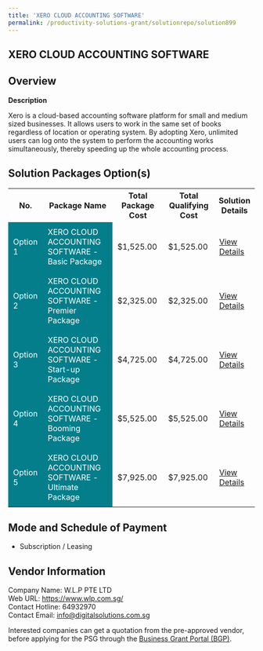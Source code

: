 ```yaml
---
title: 'XERO CLOUD ACCOUNTING SOFTWARE'
permalink: /productivity-solutions-grant/solutionrepo/solution899
---
```


## XERO CLOUD ACCOUNTING SOFTWARE

## Overview

**Description**

Xero is a cloud-based accounting software platform for small and medium sized businesses. It allows users to work in the same set of books regardless of location or operating system.
By adopting Xero, unlimited users can log onto the system to perform the accounting works simultaneously, thereby speeding up the whole accounting process.

## Solution Packages Option(s)

<table>
<tr>
<th><b>No.</b></th>
<th><b>Package Name</b></th>
<th><b>Total Package Cost</b></th>
<th><b>Total Qualifying Cost</b></th>
<th><b>Solution Details</b></th>
</tr>
<tr>
<td style='padding: 10px; background-color: #037E8A; color: #FFFFFF;'>Option 1</td>
<td style='padding: 10px; background-color: #037E8A; color: #FFFFFF;'>XERO CLOUD ACCOUNTING SOFTWARE - Basic Package</td>
<td style='padding: 10px;'>$1,525.00</td>
<td style='padding: 10px;'>$1,525.00</td>
<td style='padding: 10px;'><a href='/images/psg/W.L.P_20220051_Desensitised_Annex_3_Part_1.pdf' target='_blank'>View Details</a></td>
</tr>
<tr>
<td style='padding: 10px; background-color: #037E8A; color: #FFFFFF;'>Option 2</td>
<td style='padding: 10px; background-color: #037E8A; color: #FFFFFF;'>XERO CLOUD ACCOUNTING SOFTWARE - Premier Package</td>
<td style='padding: 10px;'>$2,325.00</td>
<td style='padding: 10px;'>$2,325.00</td>
<td style='padding: 10px;'><a href='/images/psg/W.L.P_20220051_Desensitised_Annex_3_Part_2.pdf' target='_blank'>View Details</a></td>
</tr>
<tr>
<td style='padding: 10px; background-color: #037E8A; color: #FFFFFF;'>Option 3</td>
<td style='padding: 10px; background-color: #037E8A; color: #FFFFFF;'>XERO CLOUD ACCOUNTING SOFTWARE - Start-up Package</td>
<td style='padding: 10px;'>$4,725.00</td>
<td style='padding: 10px;'>$4,725.00</td>
<td style='padding: 10px;'><a href='/images/psg/W.L.P_20220051_Desensitised_Annex_3_Part_3.pdf' target='_blank'>View Details</a></td>
</tr>
<tr>
<td style='padding: 10px; background-color: #037E8A; color: #FFFFFF;'>Option 4</td>
<td style='padding: 10px; background-color: #037E8A; color: #FFFFFF;'>XERO CLOUD ACCOUNTING SOFTWARE - Booming Package</td>
<td style='padding: 10px;'>$5,525.00</td>
<td style='padding: 10px;'>$5,525.00</td>
<td style='padding: 10px;'><a href='/images/psg/W.L.P_20220051_Desensitised_Annex_3_Part_4.pdf' target='_blank'>View Details</a></td>
</tr>
<tr>
<td style='padding: 10px; background-color: #037E8A; color: #FFFFFF;'>Option 5</td>
<td style='padding: 10px; background-color: #037E8A; color: #FFFFFF;'>XERO CLOUD ACCOUNTING SOFTWARE - Ultimate Package</td>
<td style='padding: 10px;'>$7,925.00</td>
<td style='padding: 10px;'>$7,925.00</td>
<td style='padding: 10px;'><a href='/images/psg/W.L.P_20220051_Desensitised_Annex_3_Part_5.pdf' target='_blank'>View Details</a></td>
</tr>
</table>

## Mode and Schedule of Payment

 - Subscription / Leasing

## Vendor Information

 Company Name: W.L.P PTE LTD<br>Web URL: https://www.wlp.com.sg/ <br>Contact Hotline: 64932970 <br>Contact Email: info@digitalsolutions.com.sg<br>

Interested companies can get a quotation from the pre-approved vendor, before applying for the PSG through the <a href='https://www.businessgrants.gov.sg/' target='_blank' rel='noopener'>Business Grant Portal (BGP)</a>.

<script src="/jquery/resize-tables.js"></script>
